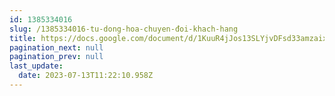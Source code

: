 ```yaml
---
id: 1385334016
slug: /1385334016-tu-dong-hoa-chuyen-đoi-khach-hang
title: https://docs.google.com/document/d/1KuuR4jJos13SLYjvDFsd33amzaixMNEcu-0_jQyob44
pagination_next: null
pagination_prev: null
last_update:
  date: 2023-07-13T11:22:10.958Z
---
```


